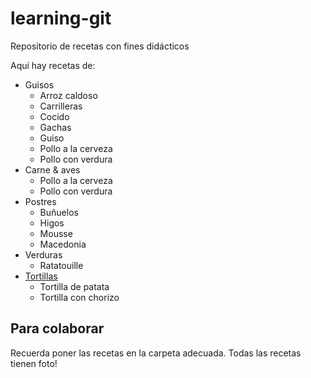 ﻿# learning-git
Repositorio de recetas con fines didácticos

Aquí hay recetas de:

* Guisos
	- Arroz caldoso
	- Carrilleras
	- Cocido
	- Gachas
	- Guiso
	- Pollo a la cerveza
	- Pollo con verdura
* Carne & aves
	- Pollo a la cerveza
	- Pollo con verdura
* Postres
	- Buñuelos
	- Higos
	- Mousse
	- Macedonia
* Verduras
	- Ratatouille
* [Tortillas](Tortillas/)
	- Tortilla de patata
	- Tortilla con chorizo

Para colaborar
--------------

Recuerda poner las recetas en la carpeta adecuada.
Todas las recetas tienen foto!
